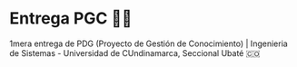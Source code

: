 # Entrega PGC 👩‍💻
1mera entrega de PDG (Proyecto de Gestión de Conocimiento) | Ingenieria de Sistemas - Universidad de CUndinamarca, Seccional Ubaté 🇨🇴
